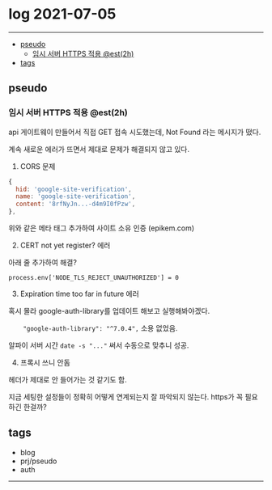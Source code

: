 # log 2021-07-05

--------------------------

- [pseudo](#pseudo)
  - [임시 서버 HTTPS 적용 @est(2h)](#임시-서버-https-적용-est2h)
- [tags](#tags)


## pseudo

### 임시 서버 HTTPS 적용 @est(2h)

api 게이트웨이 만들어서 직접 GET 접속 시도했는데, Not Found 라는 메시지가 떴다.

계속 새로운 에러가 뜨면서 제대로 문제가 해결되지 않고 있다.

1. CORS 문제 


```js
{
  hid: 'google-site-verification',
  name: 'google-site-verification',
  content: '8rfNyJn...-d4m9I0fPzw',
},
```

위와 같은 메타 태그 추가하여 사이트 소유 인증 (epikem.com)

2. CERT not yet register? 에러

아래 줄 추가하여 해결?

`process.env['NODE_TLS_REJECT_UNAUTHORIZED'] = 0`



3. Expiration time too far in future 에러

혹시 몰라 google-auth-library를 업데이트 해보고 실행해봐야겠다.

`    "google-auth-library": "^7.0.4",`
소용 없었음.

알파이 서버 시간 `date -s "..."` 써서 수동으로 맞추니 성공.

4. 프록시 쓰니 안돔

헤더가 제대로 안 들어가는 것 같기도 함.


지금 세팅한 설정들이 정확히 어떻게 연계되는지 잘 파악되지 않는다.
https가 꼭 필요하긴 한걸까?


## tags
- blog
- prj/pseudo
- auth

--------------------------


